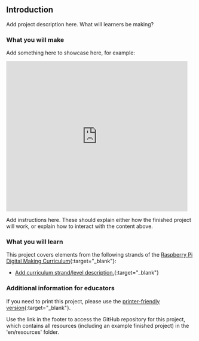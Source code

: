 ## Introduction

Add project description here. What will learners be making?

### What you will make

Add something here to showcase here, for example:

<div class="scratch-preview">
  <iframe allowtransparency="true" width="485" height="402" src="https://scratch.mit.edu/projects/embed/160619869/?autostart=false" frameborder="0"></iframe>
</div>

Add instructions here. These should explain either how the finished project will work, or explain how to interact with the content above.

### What you will learn

This project covers elements from the following strands of the [Raspberry Pi Digital Making Curriculum](http://rpf.io/curriculum){:target="_blank"}:

+ [Add curriculum strand/level description.](https://www.raspberrypi.org/curriculum/strand/level){:target="_blank"}

### Additional information for educators

If you need to print this project, please use the [printer-friendly version](https://projects.raspberrypi.org/en/projects/project-name/print){:target="_blank"}.

Use the link in the footer to access the GitHub repository for this project, which contains all resources (including an example finished project) in the 'en/resources' folder.
